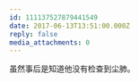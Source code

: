 ```yaml
---
id: 111137527879441549
date: 2017-06-13T13:51:00.000Z
reply: false
media_attachments: 0
---
```


虽然事后是知道他没有检查到尘肺。 ​​​​

